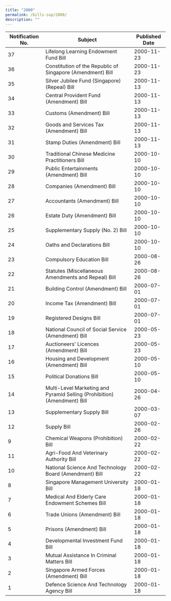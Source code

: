 ```yaml
---
title: "2000"
permalink: /bills-sup/2000/
description: ""
---
```

|Notification No.|Subject|Published Date|
|---|---|---|
|37|Lifelong Learning Endowment Fund Bill|2000-11-23|
|36|Constitution of the Republic of Singapore (Amendment) Bill|2000-11-23|
|35|Silver Jubilee Fund (Singapore) (Repeal) Bill|2000-11-13|
|34|Central Provident Fund (Amendment) Bill|2000-11-13|
|33|Customs (Amendment) Bill|2000-11-13|
|32|Goods and Services Tax (Amendment) Bill|2000-11-13|
|31|Stamp Duties (Amendment) Bill|2000-11-13|
|30|Traditional Chinese Medicine Practitioners Bill|2000-10-10|
|29|Public Entertainments (Amendment) Bill|2000-10-10|
|28|Companies (Amendment) Bill|2000-10-10|
|27|Accountants (Amendment) Bill|2000-10-10|
|26|Estate Duty (Amendment) Bill|2000-10-10|
|25|Supplementary Supply (No. 2) Bill|2000-10-10|
|24|Oaths and Declarations Bill|2000-10-10|
|23|Compulsory Education Bill|2000-08-26|
|22|Statutes (Miscellaneous Amendments and Repeal) Bill|2000-08-26|
|21|Building Control (Amendment) Bill|2000-07-01|
|20|Income Tax (Amendment) Bill|2000-07-01|
|19|Registered Designs Bill|2000-07-01|
|18|National Council of Social Service (Amendment) Bill|2000-05-23|
|17|Auctioneers' Licences (Amendment) Bill|2000-05-23|
|16|Housing and Development (Amendment) Bill|2000-05-10|
|15|Political Donations Bill|2000-05-10|
|14|Multi-Level Marketing and Pyramid Selling (Prohibition) (Amendment) Bill|2000-04-26|
|13|Supplementary Supply Bill|2000-03-07|
|12|Supply Bill|2000-02-26|
|9|Chemical Weapons (Prohibition) Bill|2000-02-22|
|11|Agri-Food And Veterinary Authority Bill|2000-02-22|
|10|National Science And Technology Board (Amendment) Bill|2000-02-22|
|8|Singapore Management University Bill|2000-01-18|
|7|Medical And Elderly Care Endowment Schemes Bill|2000-01-18|
|6|Trade Unions (Amendment) Bill|2000-01-18|
|5|Prisons (Amendment) Bill|2000-01-18|
|4|Developmental Investment Fund Bill|2000-01-18|
|3|Mutual Assistance In Criminal Matters Bill|2000-01-18|
|2|Singapore Armed Forces (Amendment) Bill|2000-01-18|
|1|Defence Science And Technology Agency Bill|2000-01-18|
